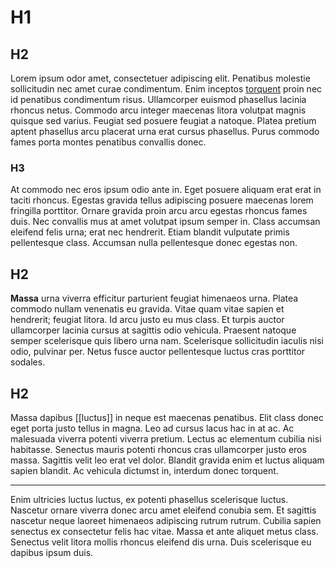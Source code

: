 ﻿---
test1: Test
test2: 2
test3: true
---

# H1

## H2

Lorem ipsum odor amet, consectetuer adipiscing elit. Penatibus molestie sollicitudin nec amet curae condimentum. Enim
inceptos [torquent](https://example.com) proin nec id penatibus condimentum risus. Ullamcorper euismod phasellus lacinia rhoncus netus. Commodo
arcu integer maecenas litora volutpat magnis quisque sed varius. Feugiat sed posuere feugiat a natoque. Platea pretium
aptent phasellus arcu placerat urna erat cursus phasellus. Purus commodo fames porta montes penatibus convallis donec.

### H3

At commodo nec eros ipsum odio ante in. Eget posuere aliquam erat erat in taciti rhoncus. Egestas gravida tellus
adipiscing posuere maecenas lorem fringilla porttitor. Ornare gravida proin arcu arcu egestas rhoncus fames duis. Nec
convallis mus at amet volutpat ipsum semper in. Class accumsan eleifend felis urna; erat nec hendrerit. Etiam blandit
vulputate primis pellentesque class. Accumsan nulla pellentesque donec egestas non.

## H2

**Massa** urna viverra efficitur parturient feugiat himenaeos urna. Platea commodo nullam venenatis eu gravida. Vitae
quam vitae sapien et hendrerit; feugiat litora. Id arcu justo eu mus class. Et turpis auctor ullamcorper lacinia cursus
at sagittis odio vehicula. Praesent natoque semper scelerisque quis libero urna nam. Scelerisque sollicitudin iaculis
nisi odio, pulvinar per. Netus fusce auctor pellentesque luctus cras porttitor sodales.

## H2

Massa dapibus [[luctus]] in neque est maecenas penatibus. Elit class donec eget porta justo tellus in magna. Leo ad cursus
lacus hac in at ac. Ac malesuada viverra potenti viverra pretium. Lectus ac elementum cubilia nisi habitasse. Senectus
mauris potenti rhoncus cras ullamcorper justo eros massa. Sagittis velit leo erat vel dolor. Blandit gravida enim et
luctus aliquam sapien blandit. Ac vehicula dictumst in, interdum donec torquent.

---

Enim ultricies luctus luctus, ex potenti phasellus scelerisque luctus. Nascetur ornare viverra donec arcu amet eleifend
conubia sem. Et sagittis nascetur neque laoreet himenaeos adipiscing rutrum rutrum. Cubilia sapien senectus ex
consectetur felis hac vitae. Massa et ante aliquet metus class. Senectus velit litora mollis rhoncus eleifend dis urna.
Duis scelerisque eu dapibus ipsum duis.
